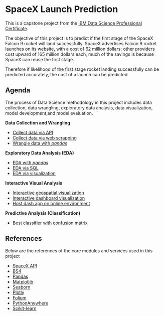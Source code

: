 # SpaceX Launch Prediction 
This is a capstone project from the [IBM Data Science Professional Certificate](https://www.coursera.org/professional-certificates/ibm-data-science).

The objective of this project is to predict if the first stage of the SpaceX Falcon 9 rocket will land successfully.  SpaceX advertises Falcon 9 rocket launches on its website, with a cost of 62 million dollars; other providers cost upward of 165 million dollars each, much of the savings is because SpaceX can reuse the first stage. 

Therefore if likelihood of the first stage rocket landing successfully can be predicted accurately, the cost of a launch can be predicted

## Agenda 
The process of Data Science methodology in this project includes data collection, data wrangling, exploratory data analysis, data visualization, model development,and model evaluation.

**Data Collection and Wrangling**
- [Collect data via API](https://github.com/TimKong21/IBM-Data-Science-Professional-Certificate-Projects/blob/main/Applied%20capstone/jupyter-labs-spacex-data-collection-api.ipynb)
- [Collect data via web scrapping](https://github.com/TimKong21/IBM-Data-Science-Professional-Certificate-Projects/blob/main/Applied%20capstone/jupyter-labs-webscraping.ipynb)
- [Wrangle data with *pandas*](https://github.com/TimKong21/IBM-Data-Science-Professional-Certificate-Projects/blob/main/Applied%20capstone/labs-jupyter-spacex-Data%20wrangling.ipynb)

**Exploratory Data Analysis (EDA)**
- [EDA with *pandas*](https://github.com/TimKong21/IBM-Data-Science-Professional-Certificate-Projects/blob/main/Applied%20capstone/jupyter-labs-eda-pandas.ipynb)
- [EDA via SQL](https://github.com/TimKong21/IBM-Data-Science-Professional-Certificate-Projects/blob/main/Applied%20capstone/jupyter-labs-eda-sql-coursera.ipynb)
- [EDA via visualization](https://github.com/TimKong21/IBM-Data-Science-Professional-Certificate-Projects/blob/main/Applied%20capstone/jupyter-labs-eda-dataviz.ipynb)

**Interactive Visual Analysis**
- [Interactive geospatial visualization](https://github.com/TimKong21/IBM-Data-Science-Professional-Certificate-Projects/blob/main/Applied%20capstone/lab_jupyter_launch_site_location.ipynb)
- [Interactive dashboard visualization](https://github.com/TimKong21/IBM-Data-Science-Professional-Certificate-Projects/blob/main/Applied%20capstone/spacex_dash_app.py)
- [Host dash app on online environment](http://timkong.pythonanywhere.com/)

**Predictive Analysis (Classification)**
- [Best classifier with confusion matrix](https://github.com/TimKong21/IBM-Data-Science-Professional-Certificate-Projects/blob/main/Applied%20capstone/SpaceX_Machine%20Learning%20Prediction_Part_5.ipynb)
## References
Below are the references of the core modules and services used in this project
 - [SpaceX API](https://github.com/r-spacex/SpaceX-API)
 - [BS4](https://www.crummy.com/software/BeautifulSoup/bs4/doc/)
 - [Pandas](https://pandas.pydata.org/docs/reference/index.html)
 - [Matplotlib](https://matplotlib.org/)
 - [Seaborn](https://seaborn.pydata.org/)
 - [Plotly](https://dash.plotly.com/layout)
 - [Folium](https://python-visualization.github.io/folium/plugins.html)
 - [PythonAnywhere](https://www.pythonanywhere.com/)
 - [Scikit-learn](https://scikit-learn.org/stable/)
  